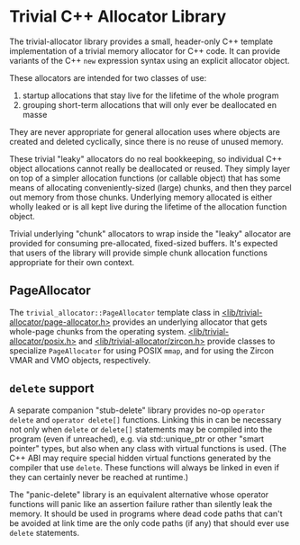 # Trivial C++ Allocator Library

The trivial-allocator library provides a small, header-only C++ template
implementation of a trivial memory allocator for C++ code.  It can provide
variants of the C++ `new` expression syntax using an explicit allocator object.

These allocators are intended for two classes of use:

 1. startup allocations that stay live for the lifetime of the whole program
 2. grouping short-term allocations that will only ever be deallocated en masse

They are never appropriate for general allocation uses where objects are
created and deleted cyclically, since there is no reuse of unused memory.

These trivial "leaky" allocators do no real bookkeeping, so individual C++
object allocations cannot really be deallocated or reused.  They simply layer
on top of a simpler allocation functions (or callable object) that has some
means of allocating conveniently-sized (large) chunks, and then they parcel out
memory from those chunks.  Underlying memory allocated is either wholly leaked
or is all kept live during the lifetime of the allocation function object.

Trivial underlying "chunk" allocators to wrap inside the "leaky" allocator are
provided for consuming pre-allocated, fixed-sized buffers.  It's expected that
users of the library will provide simple chunk allocation functions appropriate
for their own context.

## PageAllocator

The `trivial_allocator::PageAllocator` template class in
[<lib/trivial-allocator/page-allocator.h>](include/lib/trivial-allocator/page-allocator.h)
provides an underlying allocator that gets whole-page chunks from the operating
system.
[<lib/trivial-allocator/posix.h>](include/lib/trivial-allocator/posix.h) and
[<lib/trivial-allocator/zircon.h>](include/lib/trivial-allocator/zircon.h)
provide classes to specialize `PageAllocator` for using POSIX `mmap`, and for
using the Zircon VMAR and VMO objects, respectively.

## `delete` support

A separate companion "stub-delete" library provides no-op `operator delete` and
`operator delete[]` functions.  Linking this in can be necessary not only when
`delete` or `delete[]` statements may be compiled into the program (even if
unreached), e.g. via std::unique_ptr or other "smart pointer" types, but also
when any class with virtual functions is used.  (The C++ ABI may require
special hidden virtual functions generated by the compiler that use `delete`.
These functions will always be linked in even if they can certainly never be
reached at runtime.)

The "panic-delete" library is an equivalent alternative whose operator
functions will panic like an assertion failure rather than silently leak the
memory.  It should be used in programs where dead code paths that can't be
avoided at link time are the only code paths (if any) that should ever use
`delete` statements.
